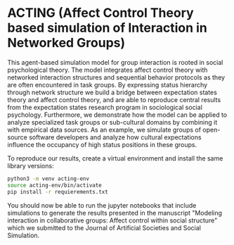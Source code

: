 # ACTING (Affect Control Theory based simulation of Interaction in Networked Groups)

This agent-based simulation model for group interaction is rooted in social psychological theory. The
model integrates affect control theory with networked interaction structures and sequential behavior protocols as they are often encountered in task groups. By expressing status hierarchy through network structure we build a bridge between expectation states theory and affect control theory, and are able to reproduce central results from the expectation states research program in sociological social psychology. Furthermore, we demonstrate how the model can be applied to analyze specialized task groups or sub-cultural domains by combining it with empirical data sources. As an example, we simulate groups of open-source software developers and analyze how cultural expectations influence the occupancy of high status positions in these groups.

To reproduce our results, create a virtual environment and install the same library versions:

```bash
python3 -m venv acting-env
source acting-env/bin/activate
pip install -r requierements.txt
```



You should now be able to run the jupyter notebooks that include simulations to generate the results presented in the manuscript "Modeling interaction in collaborative groups: Affect control within social structure" which we submitted to the Journal of Artificial Societies and Social Simulation.

